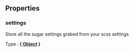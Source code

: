 ## Properties


### settings

Store all the sugar settings grabed from your scss settings

Type : **{ [Object](https://developer.mozilla.org/fr/docs/Web/JavaScript/Reference/Objets_globaux/Object) }**